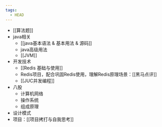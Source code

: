 ```yaml
---
tags:
  - HEAD
---
```


- [[算法题]]
- java相关
	- [[java基本语法 & 基本用法 & 源码]]
	- java高级用法
	- [[JVM]]
- 开发技术
	- [[Redis 基础与使用]]
	- Redis项目，配合巩固Redis使用，理解Redis原理场景：[[黑马点评]]
	- [[JUC并发编程]]
- 八股
	- 计算机网络
	- 操作系统
	- 组成原理
- 设计模式
- 项目：[[项目拷打与自我思考]]